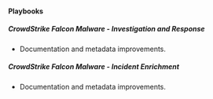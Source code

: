
#### Playbooks

##### CrowdStrike Falcon Malware - Investigation and Response

- Documentation and metadata improvements.
##### CrowdStrike Falcon Malware - Incident Enrichment

- Documentation and metadata improvements.
